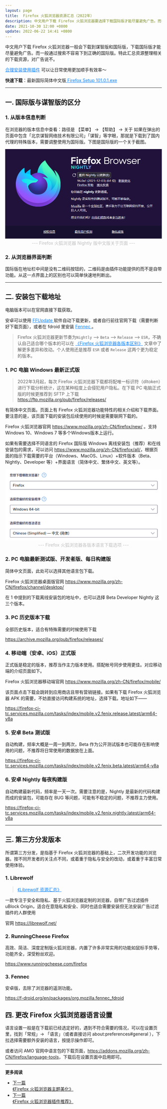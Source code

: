 ```yaml
---
layout: page
title:  Firefox 火狐浏览器资源汇总（2022年）
description: 中文用户下载 Firefox 火狐浏览器要选择下载国际版才能尽量避免广告。而一般通过搜索容易被误导。特此汇总资源整理相关的下载资源，对广告说不。精心整理 Firefox 火狐浏览器/Librewolf 浏览器下载资源，汇总优质官网内容，不含任何广告特供版，放心安心使用 Firefox 火狐浏览器、Librewolf浏览器畅游网络
date: 2021-10-30 12:00 +0800
update: 2022-06-22 14:41 +0800
---
```


中文用户下载 Firefox 火狐浏览器一般会下载到谋智版和国际版，下载国际版才能尽量避免广告。而一般通过搜索不容易下到正确的国际版。特此汇总资源整理相关的下载资源，对广告说不。

<a href="/special/firefox/addons/" style="color: #0c82ff;" target="_blank"> 合理安装使用插件</a> 可以让日常使用更加顺手有效率～

**快速下载**：最新国际简体中文版<a href="https://archive.mozilla.org/pub/firefox/releases/101.0.1/win64/zh-CN/Firefox%20Setup%20101.0.1.exe" rel="nofollow" style="color: #0c82ff;"> Firefox Setup 101.0.1.exe </a>

------

## 一. 国际版与谋智版的区分

### 1. 从版本信息判断

在浏览器的版本信息中查看：路径是 【菜单】 -> 【帮助】 -> 关于 如果在弹出的页面中包含「北京谋智网络技术有限公司」「谋智」等字眼，那就是下载到了国内代理的特殊版本，需要调整使用为国际版。下图是国际版的一个关于截图。

<img src="/img/special/firefox/firefox-nightly-about.png" style="width:auto;height:auto;max-width:100%;max-height:100%;" alt="Firefox 火狐浏览器 Nightly 版关于页面">

<center><font color="#bfbfbf"> --- Firefox 火狐浏览器 Nightly 版中文版关于页面 --- </font></center>

### 2. 从浏览器界面判断

国际版在地址栏中间是没有二维码按钮的，二维码是由插件功能提供的而不是自带功能。从这一点界面上的区别也可以简单快速地判断出。

------

## 二. 安装包下载地址

电脑版本可以在官网直接下载获取。

安卓可以使用 <a href="https://f-droid.org/en/packages/de.marmaro.krt.ffupdater/" rel="nofollow" style="color: #0c82ff;"> FFUpdate </a> 软件自动下载更新，或者自行前往官网下载（需要判断好下载页面），或者在 fdroid 里安装  <a href="https://f-droid.org/en/packages/org.mozilla.fennec_fdroid" rel="nofollow" style="color: #0c82ff;"> Fennec </a>。

> Firefox 火狐浏览器更新节奏为```Nightly``` --> ```Beta``` --> ```Release``` --> ```ESR```，不确认自己适合哪个版本的可以在 <a href="/special/firefox/version/" style="color: #0c82ff;" target="_blank"> 《Firefox 火狐浏览器各版本区别》</a> 文章中了解更多差异和改动。个人使用还是推荐 ``` ESR ``` 或者 ``` Release ``` 这两个更为稳定的版本。

### 1. PC 电脑 Windows 最新正式版

> 2022年3月起，每次 Firefox 火狐浏览器下载都将配唯一标识符（dltoken）进行下载分析统计，这在某种程度上会侵犯用户隐私。在下载 PC 电脑正式版的时候更推荐到 SFTP 上下载 <a href="https://ftp.mozilla.org/pub/firefox/releases/" rel="nofollow" style="color: #0c82ff;"> https://ftp.mozilla.org/pub/firefox/releases/ </a> 

有简体中文页面。页面上有 Firefox 火狐浏览器功能特性的相关介绍和下载界面。要注意的是，该页面下载的安装包后续使用的时候是需要联网下载的。

Firefox 火狐浏览器官网 <a href="https://www.mozilla.org/zh-CN/firefox/new/" rel="nofollow" style="color: #0c82ff;">https://www.mozilla.org/zh-CN/firefox/new/</a> 。支持 Windows 10、Windows 7 等多个Windows版本上运行。

如果有需要选择不同语言的 Firefox 国际版 Windows 离线安装包（推荐）和在线安装包的需求，可以访问 <a href="https://www.mozilla.org/zh-CN/firefox/all/#product-desktop-release" rel="nofollow" style="color: #0c82ff;">https://www.mozilla.org/zh-CN/firefox/all/</a>，根据页面的指示下载需要的平台（Windows、MacOS、Linux）+软件版本（Beta、Nightly、Developer 等）+界面语言（简体中文、繁体中文、英文等）。

<img src="/img/special/firefox/firefox-all-version-download-option.png" style="width:auto;height:auto;max-width:100%;max-height:100%;" alt="Firefox 火狐浏览器各版本语言下载选项">

<center><font color="#bfbfbf"> --- Firefox 火狐浏览器各版本语言下载选项 --- </font></center>

### 2. PC 电脑最新测试版、开发者版、每日构建版

简体中文页面，此处可以选择其他语言包下载。

Firefox 火狐浏览器桌面版官网 <a href="https://www.mozilla.org/zh-CN/firefox/channel/desktop/" rel="nofollow" style="color: #0c82ff;">https://www.mozilla.org/zh-CN/firefox/channel/desktop/</a>

在 1 中提到的下载离线安装包的地址中，也可以选择 Beta Developer Nightly 这三个版本。

### 3. PC 历史版本下载

全部历史版本，适合有特殊需要的时候使用下载

<a href="https://archive.mozilla.org/pub/firefox/releases/" rel="nofollow" style="color: #0c82ff;">https://archive.mozilla.org/pub/firefox/releases/</a>

### 4. 移动端（安卓、iOS）正式版

正式版是稳定的版本，推荐当作主力版本使用。搭配帐号同步使用更佳。对应移动端的介绍页面如下。

Firefox 火狐浏览器移动端官网 <a href="https://www.mozilla.org/zh-CN/firefox/mobile/" rel="nofollow" style="color: #0c82ff;">https://www.mozilla.org/zh-CN/firefox/mobile/</a>

该页面点击下载会跳转到应用商店且带有营销链接。如果有下载 Firefox 火狐浏览器 APK 的需要，不妨直接访问构建系统的地址，选择下载。地址如下——

<a href="https://firefox-ci-tc.services.mozilla.com/tasks/index/mobile.v2.fenix.release.latest/arm64-v8a
" rel="nofollow" style="color: #0c82ff;">https://firefox-ci-tc.services.mozilla.com/tasks/index/mobile.v2.fenix.release.latest/arm64-v8a
</a>

### 5. 安卓 Beta 测试版

自动构建，频率大概是一周一到两次，Beta 作为公开测试版本也可能存在影响使用的问题，不推荐将日常使用的数据放在上面。

<a href="https://firefox-ci-tc.services.mozilla.com/tasks/index/mobile.v2.fenix.beta.latest/arm64-v8a" rel="nofollow" style="color: #0c82ff;">https://firefox-ci-tc.services.mozilla.com/tasks/index/mobile.v2.fenix.beta.latest/arm64-v8a</a>

### 6. 安卓 Nightly 每夜构建版

自动构建最新代码，频率是一天一次。需要注意的是，Nightly 是最新的代码构建而成的安装包，可能存在 BUG 等问题，可能有不稳定的问题，不推荐主力使用。

<a href="https://firefox-ci-tc.services.mozilla.com/tasks/index/mobile.v2.fenix.nightly.latest/arm64-v8a" rel="nofollow" style="color: #0c82ff;">https://firefox-ci-tc.services.mozilla.com/tasks/index/mobile.v2.fenix.nightly.latest/arm64-v8a</a>

------

## 三. 第三方分发版本

所谓第三方分发，是指基于 Firefox 火狐浏览器的基础上，二次开发功能的浏览器。按不同开发者的关注点不同，或着重于隐私与安全的改动，或着重于丰富日常使用体验。

### 1. Librewolf

> <a href="/special/firefox/librewolf/" style="color: #0c82ff;" target="_blank">《Librewolf 资源汇总》</a> 

一款专注于安全和隐私、基于火狐浏览器定制的浏览器，自带广告过滤插件 uBlock Origin，适合在意隐私和安全、同时也适合需要安装但无法安装广告过滤插件的人群使用

官网 <a href="https://librewolf.net/" rel="nofollow" style="color: #0c82ff;">https://librewolf.net/</a>

### 2. RunningCheese Firefox

高效、简洁、深度定制版火狐浏览器，内置了许多非常实用的功能如鼠标手势等，功能齐全，深受粉丝欢迎。

<a href="https://www.runningcheese.com/firefox" rel="nofollow" style="color: #0c82ff;">https://www.runningcheese.com/firefox</a>

### 3. Fennec

安卓版，去除了浏览器的遥测功能。

<a href="https://f-droid.org/en/packages/org.mozilla.fennec_fdroid" rel="nofollow" style="color: #0c82ff;">https://f-droid.org/en/packages/org.mozilla.fennec_fdroid</a>

## 四. 更改 Firefox 火狐浏览器语言设置

语言设置一般是在下载前已经选定好的，遇到不符合需要的情况，可以在设置页里，找到「常规」-> 「语言」（或者直接访问 about:preferences#general ），下拉选择需要额外安装的语言，按提示操作即可。

或者访问 AMO 官网中语言包的下载页面，<a href="https://addons.mozilla.org/zh-CN/firefox/language-tools" rel="nofollow" style="color: #0c82ff;">https://addons.mozilla.org/zh-CN/firefox/language-tools</a>，下载后在设置页面中启用即可。

---

**更多阅读**

<div class="row">
    <div class="col-lg-8 col-lg-offset-2
    col-md-10 col-md-offset-1
    post-container">
        <ul class="pager">
            <li class="previous">
                <a href="/special/firefox/theme/" target="_blank" data-toggle="tooltip" data-placement="top"
                    title="《Firefox 火狐浏览器主题美化》">
                    下一篇<br>
                    <span>《Firefox 火狐浏览器主题美化》</span>
                </a>
            </li>
            <li class="next">
                <a href="/special/firefox/addons/" target="_blank" data-toggle="tooltip" data-placement="top"
                    title="《Firefox 火狐浏览器插件推荐》">
                    下一篇<br>
                    <span>《Firefox 火狐浏览器插件推荐》</span>
                </a>
            </li>
        </ul>
    </div>
</div>
